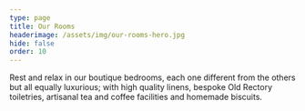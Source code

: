 ```yaml
---
type: page
title: Our Rooms
headerimage: /assets/img/our-rooms-hero.jpg
hide: false
order: 10
---
```

Rest and relax in our boutique bedrooms, each one different from the others but all equally luxurious; with high quality linens, bespoke Old Rectory toiletries, artisanal tea and coffee facilities and homemade biscuits.
